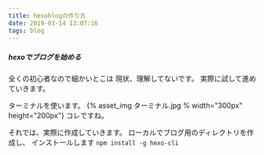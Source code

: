```yaml
---
title: hexoblogの作り方
date: 2019-03-14 13:07:16
tags: blog
---
```

##### hexoでブログを始める
全くの初心者なので細かいとこは
現状、理解してないです。
実際に試して進めていきます。

ターミナルを使います。
{% asset_img ターミナル.jpg % width="300px" height="200px"}
コレですね。

それでは、実際に作成していきます。
ローカルでブログ用のディレクトリを作成し、
インストールします
```npm install -g hexo-cli```

